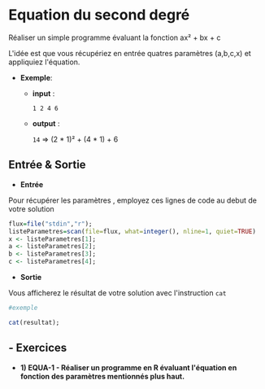 # Equation du second degré

Réaliser un simple programme évaluant la fonction ax² + bx + c

L'idée est que vous récupériez en entrée quatres paramètres (a,b,c,x) et appliquiez l'équation.

+ **Exemple**:

  + **input** :
     
    ```1 2 4 6```

  + **output** :
  
    ```14``` => (2 * 1)² + (4 * 1) + 6

## Entrée & Sortie

+ **Entrée**

Pour récupérer les paramètres , employez ces lignes de code au debut de votre solution
```R
flux=file("stdin","r");
listeParametres=scan(file=flux, what=integer(), nline=1, quiet=TRUE)
x <- listeParametres[1];
a <- listeParametres[2];
b <- listeParametres[3];
c <- listeParametres[4];
```

+ **Sortie**

Vous afficherez le résultat de votre solution avec l'instruction ``` cat ```
```R
#exemple

cat(resultat);
```

## - Exercices

+ **1) EQUA-1 - Réaliser un programme en R évaluant l'équation en fonction des paramètres mentionnés plus haut.**



